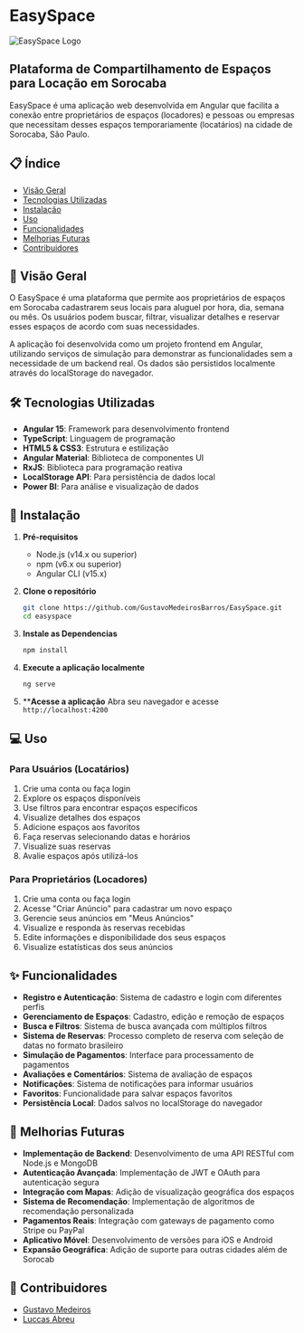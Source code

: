 # EasySpace

![EasySpace Logo](Logo.png)

## Plataforma de Compartilhamento de Espaços para Locação em Sorocaba

EasySpace é uma aplicação web desenvolvida em Angular que facilita a conexão entre proprietários de espaços (locadores) e pessoas ou empresas que necessitam desses espaços temporariamente (locatários) na cidade de Sorocaba, São Paulo.

## 📋 Índice

- [Visão Geral](#visão-geral)
- [Tecnologias Utilizadas](#tecnologias-utilizadas)
- [Instalação](#instalação)
- [Uso](#uso)
- [Funcionalidades](#funcionalidades)
- [Melhorias Futuras](#melhorias-futuras)
- [Contribuidores](#contribuidores)

## 📝 Visão Geral

O EasySpace é uma plataforma que permite aos proprietários de espaços em Sorocaba cadastrarem seus locais para aluguel por hora, dia, semana ou mês. Os usuários podem buscar, filtrar, visualizar detalhes e reservar esses espaços de acordo com suas necessidades.

A aplicação foi desenvolvida como um projeto frontend em Angular, utilizando serviços de simulação para demonstrar as funcionalidades sem a necessidade de um backend real. Os dados são persistidos localmente através do localStorage do navegador.

## 🛠️ Tecnologias Utilizadas

- **Angular 15**: Framework para desenvolvimento frontend
- **TypeScript**: Linguagem de programação
- **HTML5 & CSS3**: Estrutura e estilização
- **Angular Material**: Biblioteca de componentes UI
- **RxJS**: Biblioteca para programação reativa
- **LocalStorage API**: Para persistência de dados local
- **Power BI**: Para análise e visualização de dados

## 🚀 Instalação

1. **Pré-requisitos**
   - Node.js (v14.x ou superior)
   - npm (v6.x ou superior)
   - Angular CLI (v15.x)

2. **Clone o repositório**
   ```bash
   git clone https://github.com/GustavoMedeirosBarros/EasySpace.git
   cd easyspace

3. **Instale as Dependencias**
    ```bash
    npm install

4. **Execute a aplicação localmente**
    ```bash
    ng serve

5. ****Acesse a aplicação**
Abra seu navegador e acesse `http://localhost:4200`

## 💻 Uso

### Para Usuários (Locatários)

1. Crie uma conta ou faça login
2. Explore os espaços disponíveis
3. Use filtros para encontrar espaços específicos
4. Visualize detalhes dos espaços
5. Adicione espaços aos favoritos
6. Faça reservas selecionando datas e horários
7. Visualize suas reservas
8. Avalie espaços após utilizá-los


### Para Proprietários (Locadores)

1. Crie uma conta ou faça login
2. Acesse "Criar Anúncio" para cadastrar um novo espaço
3. Gerencie seus anúncios em "Meus Anúncios"
4. Visualize e responda às reservas recebidas
5. Edite informações e disponibilidade dos seus espaços
6. Visualize estatísticas dos seus anúncios

## ✨ Funcionalidades

- **Registro e Autenticação**: Sistema de cadastro e login com diferentes perfis
- **Gerenciamento de Espaços**: Cadastro, edição e remoção de espaços
- **Busca e Filtros**: Sistema de busca avançada com múltiplos filtros
- **Sistema de Reservas**: Processo completo de reserva com seleção de datas no formato brasileiro
- **Simulação de Pagamentos**: Interface para processamento de pagamentos
- **Avaliações e Comentários**: Sistema de avaliação de espaços
- **Notificações**: Sistema de notificações para informar usuários
- **Favoritos**: Funcionalidade para salvar espaços favoritos
- **Persistência Local**: Dados salvos no localStorage do navegador

## 🔮 Melhorias Futuras

- **Implementação de Backend**: Desenvolvimento de uma API RESTful com Node.js e MongoDB
- **Autenticação Avançada**: Implementação de JWT e OAuth para autenticação segura
- **Integração com Mapas**: Adição de visualização geográfica dos espaços
- **Sistema de Recomendação**: Implementação de algoritmos de recomendação personalizada
- **Pagamentos Reais**: Integração com gateways de pagamento como Stripe ou PayPal
- **Aplicativo Móvel**: Desenvolvimento de versões para iOS e Android
- **Expansão Geográfica**: Adição de suporte para outras cidades além de Sorocab

## 👥 Contribuidores

- [Gustavo Medeiros](https://github.com/GustavoMedeirosBarros)
- [Luccas Abreu](https://github.com/Luckvers)
